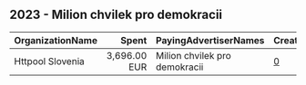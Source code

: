 ## 2023 - Milion chvilek pro demokracii 
|OrganizationName|Spent|PayingAdvertiserNames|CreativeUrls|Impressions|Genders|AgeBrackets|CountryCodes|BillingAddresses|CandidateBallotInformation|
|:---|---:|:---|:---|---:|:---|:---|:---|:---|:---|
|Httpool Slovenia|3,696.00 EUR|Milion chvilek pro demokracii|[0](https://www.snap.com/political-ads/asset/571f63815ab9e3a0aecf38d9fe6a43668bb42c04a8e01e20dce4c62a7446acbb?mediaType=mp4)|1,590,927||18+|czech republic|"Litostrojska cesta 52,Ljubljana,1000,SI"|powered by Milion chvilek|
